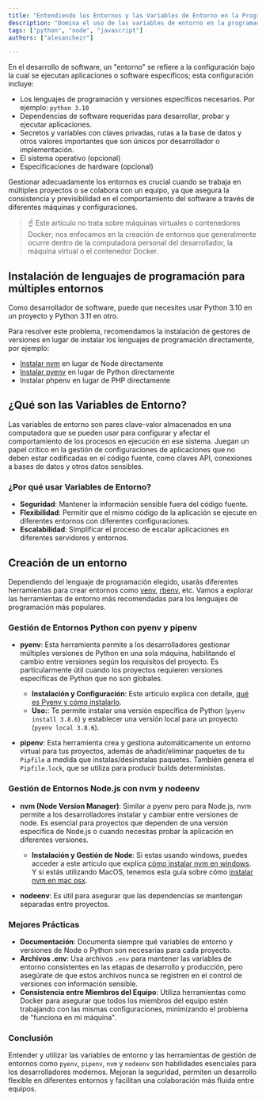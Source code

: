 ```yaml
---
title: "Entendiendo los Entornos y las Variables de Entorno en la Programación"
description: "Domina el uso de las variables de entorno en la programación para optimizar y asegurar tu desarrollo en múltiples tecnologías como Python, NodeJS, PHP, etc."
tags: ["python", "node", "javascript"]
authors: ["alesanchezr"]

---
```


En el desarrollo de software, un "entorno" se refiere a la configuración bajo la cual se ejecutan aplicaciones o software específicos; esta configuración incluye:

- Los lenguajes de programación y versiones específicos necesarios. Por ejemplo: `python 3.10`
- Dependencias de software requeridas para desarrollar, probar y ejecutar aplicaciones.
- Secretos y variables con claves privadas, rutas a la base de datos y otros valores importantes que son únicos por desarrollador o implementación.
- El sistema operativo (opcional)
- Especificaciones de hardware (opcional)

Gestionar adecuadamente los entornos es crucial cuando se trabaja en múltiples proyectos o se colabora con un equipo, ya que asegura la consistencia y previsibilidad en el comportamiento del software a través de diferentes máquinas y configuraciones.

> ☝️ Este artículo no trata sobre máquinas virtuales o contenedores Docker; nos enfocamos en la creación de entornos que generalmente ocurre dentro de la computadora personal del desarrollador, la máquina virtual o el contenedor Docker.

## Instalación de lenguajes de programación para múltiples entornos

Como desarrollador de software, puede que necesites usar Python 3.10 en un proyecto y Python 3.11 en otro.

Para resolver este problema, recomendamos la instalación de gestores de versiones en lugar de instalar los lenguajes de programación directamente, por ejemplo:

- [Instalar nvm](https://4geeks.com/how-to/install-nvm-on-every-operating-system) en lugar de Node directamente
- [Instalar pyenv](https://4geeks.com/how-to/what-is-pyenv-and-how-to-install-pyenv) en lugar de Python directamente
- Instalar phpenv en lugar de PHP directamente

## ¿Qué son las Variables de Entorno?

Las variables de entorno son pares clave-valor almacenados en una computadora que se pueden usar para configurar y afectar el comportamiento de los procesos en ejecución en ese sistema. Juegan un papel crítico en la gestión de configuraciones de aplicaciones que no deben estar codificadas en el código fuente, como claves API, conexiones a bases de datos y otros datos sensibles.

### ¿Por qué usar Variables de Entorno?

- **Seguridad**: Mantener la información sensible fuera del código fuente.
- **Flexibilidad**: Permitir que el mismo código de la aplicación se ejecute en diferentes entornos con diferentes configuraciones.
- **Escalabilidad**: Simplificar el proceso de escalar aplicaciones en diferentes servidores y entornos.

## Creación de un entorno

Dependiendo del lenguaje de programación elegido, usarás diferentes herramientas para crear entornos como [venv](https://docs.python.org/3/library/venv.html), [rbenv](https://github.com/rbenv/rbenv), etc. Vamos a explorar las herramientas de entorno más recomendadas para los lenguajes de programación más populares.

### Gestión de Entornos Python con pyenv y pipenv

- **pyenv**: Esta herramienta permite a los desarrolladores gestionar múltiples versiones de Python en una sola máquina, habilitando el cambio entre versiones según los requisitos del proyecto. Es particularmente útil cuando los proyectos requieren versiones específicas de Python que no son globales.

  - **Instalación y Configuración**: Este artículo explica con detalle, [qué es Pyenv y cómo instalarlo](https://4geeks.com/es/how-to/que-es-pyenv-y-como-instalar-pyenv).
  - **Uso:**: Te permite instalar una versión específica de Python (`pyenv install 3.8.6`) y establecer una versión local para un proyecto (`pyenv local 3.8.6`).
 
- **pipenv**: Esta herramienta crea y gestiona automáticamente un entorno virtual para tus proyectos, además de añadir/eliminar paquetes de tu `Pipfile` a medida que instalas/desinstalas paquetes. También genera el `Pipfile.lock`, que se utiliza para producir builds deterministas.

### Gestión de Entornos Node.js con nvm y nodeenv

- **nvm (Node Version Manager)**: Similar a pyenv pero para Node.js, nvm permite a los desarrolladores instalar y cambiar entre versiones de node. Es esencial para proyectos que dependen de una versión específica de Node.js o cuando necesitas probar la aplicación en diferentes versiones.

  - **Instalación y Gestión de Node**: Si estas usando windows, puedes acceder a este artículo que explica [cómo instalar nvm en windows](https://4geeks.com/es/how-to/como-instalar-nvm-en-windows). Y si estás utilizando MacOS, tenemos esta guía sobre cómo [instalar nvm en mac osx](https://4geeks.com/es/how-to/instalar-node-nvm-mac-osx).

- **nodeenv**: Es útil para asegurar que las dependencias se mantengan separadas entre proyectos.

### Mejores Prácticas

- **Documentación**: Documenta siempre qué variables de entorno y versiones de Node o Python son necesarias para cada proyecto.
- **Archivos .env**: Usa archivos `.env` para mantener las variables de entorno consistentes en las etapas de desarrollo y producción, pero asegúrate de que estos archivos nunca se registren en el control de versiones con información sensible.
- **Consistencia entre Miembros del Equipo**: Utiliza herramientas como Docker para asegurar que todos los miembros del equipo estén trabajando con las mismas configuraciones, minimizando el problema de "funciona en mi máquina".

### Conclusión

Entender y utilizar las variables de entorno y las herramientas de gestión de entornos como `pyenv`, `pipenv`, `nvm` y `nodeenv` son habilidades esenciales para los desarrolladores modernos. Mejoran la seguridad, permiten un desarrollo flexible en diferentes entornos y facilitan una colaboración más fluida entre equipos.

